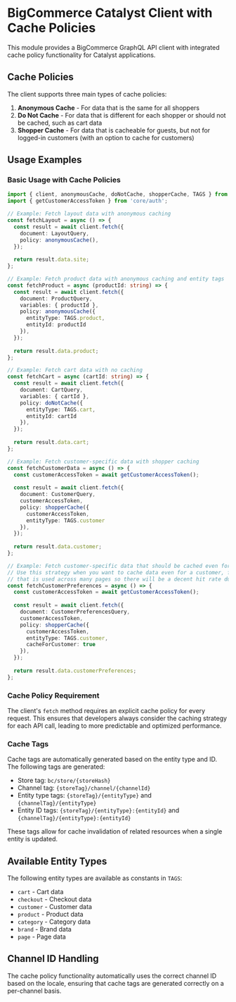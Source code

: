 # BigCommerce Catalyst Client with Cache Policies

This module provides a BigCommerce GraphQL API client with integrated cache policy functionality for Catalyst applications.

## Cache Policies

The client supports three main types of cache policies:

1. **Anonymous Cache** - For data that is the same for all shoppers
2. **Do Not Cache** - For data that is different for each shopper or should not be cached, such as cart data
3. **Shopper Cache** - For data that is cacheable for guests, but not for logged-in customers (with an option to cache for customers)

## Usage Examples

### Basic Usage with Cache Policies

```typescript
import { client, anonymousCache, doNotCache, shopperCache, TAGS } from 'core/client';
import { getCustomerAccessToken } from 'core/auth';

// Example: Fetch layout data with anonymous caching
const fetchLayout = async () => {
  const result = await client.fetch({
    document: LayoutQuery,
    policy: anonymousCache(),
  });
  
  return result.data.site;
};

// Example: Fetch product data with anonymous caching and entity tags
const fetchProduct = async (productId: string) => {
  const result = await client.fetch({
    document: ProductQuery,
    variables: { productId },
    policy: anonymousCache({ 
      entityType: TAGS.product, 
      entityId: productId 
    }),
  });
  
  return result.data.product;
};

// Example: Fetch cart data with no caching
const fetchCart = async (cartId: string) => {
  const result = await client.fetch({
    document: CartQuery,
    variables: { cartId },
    policy: doNotCache({ 
      entityType: TAGS.cart, 
      entityId: cartId 
    }),
  });
  
  return result.data.cart;
};

// Example: Fetch customer-specific data with shopper caching
const fetchCustomerData = async () => {
  const customerAccessToken = await getCustomerAccessToken();
  
  const result = await client.fetch({
    document: CustomerQuery,
    customerAccessToken,
    policy: shopperCache({ 
      customerAccessToken,
      entityType: TAGS.customer
    }),
  });
  
  return result.data.customer;
};

// Example: Fetch customer-specific data that should be cached even for logged-in customers
// Use this strategy when you want to cache data even for a customer, for example data 
// that is used across many pages so there will be a decent hit rate during the customer's session
const fetchCustomerPreferences = async () => {
  const customerAccessToken = await getCustomerAccessToken();
  
  const result = await client.fetch({
    document: CustomerPreferencesQuery,
    customerAccessToken,
    policy: shopperCache({ 
      customerAccessToken,
      entityType: TAGS.customer,
      cacheForCustomer: true
    }),
  });
  
  return result.data.customerPreferences;
};
```

### Cache Policy Requirement

The client's `fetch` method requires an explicit cache policy for every request. This ensures that developers always consider the caching strategy for each API call, leading to more predictable and optimized performance.

### Cache Tags

Cache tags are automatically generated based on the entity type and ID. The following tags are generated:

- Store tag: `bc/store/{storeHash}`
- Channel tag: `{storeTag}/channel/{channelId}`
- Entity type tags: `{storeTag}/{entityType}` and `{channelTag}/{entityType}`
- Entity ID tags: `{storeTag}/{entityType}:{entityId}` and `{channelTag}/{entityType}:{entityId}`

These tags allow for cache invalidation of related resources when a single entity is updated.

## Available Entity Types

The following entity types are available as constants in `TAGS`:

- `cart` - Cart data
- `checkout` - Checkout data
- `customer` - Customer data
- `product` - Product data
- `category` - Category data
- `brand` - Brand data
- `page` - Page data

## Channel ID Handling

The cache policy functionality automatically uses the correct channel ID based on the locale, ensuring that cache tags are generated correctly on a per-channel basis.
